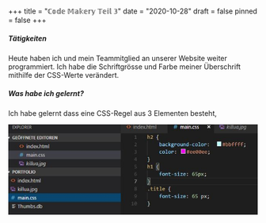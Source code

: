 +++
title = "ℂ𝕠𝕕𝕖 𝕄𝕒𝕜𝕖𝕣𝕪 𝕋𝕖𝕚𝕝 𝟛"
date = "2020-10-28"
draft = false
pinned = false
+++
##### Tätigkeiten

Heute haben ich und mein Teammitglied an unserer Website weiter programmiert. Ich habe die Schriftgrösse und Farbe meiner Überschrift mithilfe der CSS-Werte verändert.

##### Was habe ich gelernt?

Ich habe gelernt dass eine CSS-Regel aus 3 Elementen besteht, 

![](einführung-3.jpg)